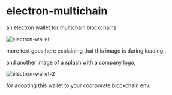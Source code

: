 # electron-multichain
an electron wallet for multichain blockchains

![electron-wallet](https://media.discordapp.net/attachments/407746101303836683/407768002281603072/Screen_Shot_2018-01-29_at_10.23.45_PM.png)

more text goes here explaining that this image is during loading..

and another image of a splash with a company logo;

![electron-wallet-2](https://media.discordapp.net/attachments/407746101303836683/407768113476796436/Screen_Shot_2018-01-29_at_10.24.24_PM.png)

for adopting this wallet to your coorporate blockchain env;

